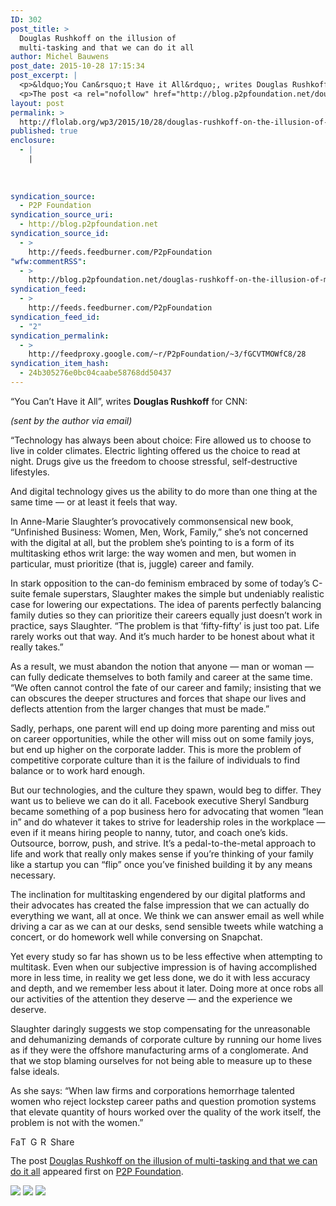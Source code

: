 ```yaml
---
ID: 302
post_title: >
  Douglas Rushkoff on the illusion of
  multi-tasking and that we can do it all
author: Michel Bauwens
post_date: 2015-10-28 17:15:34
post_excerpt: |
  <p>&ldquo;You Can&rsquo;t Have it All&rdquo;, writes Douglas Rushkoff for CNN: (sent by the author via email) &ldquo;Technology has always been about choice: Fire allowed us to choose to live in colder climates. Electric lighting offered us the choice to read at night. Drugs give us the freedom to choose stressful, self-destructive lifestyles. And digital technology [&hellip;]</p>
  <p>The post <a rel="nofollow" href="http://blog.p2pfoundation.net/douglas-rushkoff-on-the-illusion-of-multi-tasking-and-that-we-can-do-it-all/2015/10/28">Douglas Rushkoff on the illusion of multi-tasking and that we can do it all</a> appeared first on <a rel="nofollow" href="http://blog.p2pfoundation.net/">P2P Foundation</a>.</p>
layout: post
permalink: >
  http://flolab.org/wp3/2015/10/28/douglas-rushkoff-on-the-illusion-of-multi-tasking-and-that-we-can-do-it-all/
published: true
enclosure:
  - |
    |
        
        
        
syndication_source:
  - P2P Foundation
syndication_source_uri:
  - http://blog.p2pfoundation.net
syndication_source_id:
  - >
    http://feeds.feedburner.com/P2pFoundation
"wfw:commentRSS":
  - >
    http://blog.p2pfoundation.net/douglas-rushkoff-on-the-illusion-of-multi-tasking-and-that-we-can-do-it-all/2015/10/28/feed
syndication_feed:
  - >
    http://feeds.feedburner.com/P2pFoundation
syndication_feed_id:
  - "2"
syndication_permalink:
  - >
    http://feedproxy.google.com/~r/P2pFoundation/~3/fGCVTMOWfC8/28
syndication_item_hash:
  - 24b305276e0bc04caabe58768dd50437
---
```

“You Can’t Have it All”, writes **Douglas Rushkoff** for CNN:

*(sent by the author via email)*

“Technology has always been about choice: Fire allowed us to choose to live in colder climates. Electric lighting offered us the choice to read at night. Drugs give us the freedom to choose stressful, self-destructive lifestyles.

And digital technology gives us the ability to do more than one thing at the same time — or at least it feels that way.

In Anne-Marie Slaughter’s provocatively commonsensical new book, “Unfinished Business: Women, Men, Work, Family,” she’s not concerned with the digital at all, but the problem she’s pointing to is a form of its multitasking ethos writ large: the way women and men, but women in particular, must prioritize (that is, juggle) career and family.

In stark opposition to the can-do feminism embraced by some of today’s C-suite female superstars, Slaughter makes the simple but undeniably realistic case for lowering our expectations. The idea of parents perfectly balancing family duties so they can prioritize their careers equally just doesn’t work in practice, says Slaughter. “The problem is that ‘fifty-fifty’ is just too pat. Life rarely works out that way. And it’s much harder to be honest about what it really takes.”

As a result, we must abandon the notion that anyone — man or woman — can fully dedicate themselves to both family and career at the same time. “We often cannot control the fate of our career and family; insisting that we can obscures the deeper structures and forces that shape our lives and deflects attention from the larger changes that must be made.”

Sadly, perhaps, one parent will end up doing more parenting and miss out on career opportunities, while the other will miss out on some family joys, but end up higher on the corporate ladder. This is more the problem of competitive corporate culture than it is the failure of individuals to find balance or to work hard enough.

But our technologies, and the culture they spawn, would beg to differ. They want us to believe we can do it all. Facebook executive Sheryl Sandburg became something of a pop business hero for advocating that women “lean in” and do whatever it takes to strive for leadership roles in the workplace — even if it means hiring people to nanny, tutor, and coach one’s kids. Outsource, borrow, push, and strive. It’s a pedal-to-the-metal approach to life and work that really only makes sense if you’re thinking of your family like a startup you can “flip” once you’ve finished building it by any means necessary.

The inclination for multitasking engendered by our digital platforms and their advocates has created the false impression that we can actually do everything we want, all at once. We think we can answer email as well while driving a car as we can at our desks, send sensible tweets while watching a concert, or do homework well while conversing on Snapchat.

Yet every study so far has shown us to be less effective when attempting to multitask. Even when our subjective impression is of having accomplished more in less time, in reality we get less done, we do it with less accuracy and depth, and we remember less about it later. Doing more at once robs all our activities of the attention they deserve — and the experience we deserve.

Slaughter daringly suggests we stop compensating for the unreasonable and dehumanizing demands of corporate culture by running our home lives as if they were the offshore manufacturing arms of a conglomerate. And that we stop blaming ourselves for not being able to measure up to these false ideals.

As she says: “When law firms and corporations hemorrhage talented women who reject lockstep career paths and question promotion systems that elevate quantity of hours worked over the quality of the work itself, the problem is not with the women.”

<a class="a2a_button_facebook" href="http://www.addtoany.com/add_to/facebook?linkurl=http%3A%2F%2Fblog.p2pfoundation.net%2Fdouglas-rushkoff-on-the-illusion-of-multi-tasking-and-that-we-can-do-it-all%2F2015%2F10%2F28&linkname=Douglas%20Rushkoff%20on%20the%20illusion%20of%20multi-tasking%20and%20that%20we%20can%20do%20it%20all" title="Facebook" rel="nofollow"><img src="http://blog.p2pfoundation.net/wp-content/plugins/add-to-any/icons/facebook.png" width="16" height="16" alt="Facebook" /></a><a class="a2a_button_twitter" href="http://www.addtoany.com/add_to/twitter?linkurl=http%3A%2F%2Fblog.p2pfoundation.net%2Fdouglas-rushkoff-on-the-illusion-of-multi-tasking-and-that-we-can-do-it-all%2F2015%2F10%2F28&linkname=Douglas%20Rushkoff%20on%20the%20illusion%20of%20multi-tasking%20and%20that%20we%20can%20do%20it%20all" title="Twitter" rel="nofollow"><img src="http://blog.p2pfoundation.net/wp-content/plugins/add-to-any/icons/twitter.png" width="16" height="16" alt="Twitter" /></a><a class="a2a_button_google_plus" href="http://www.addtoany.com/add_to/google_plus?linkurl=http%3A%2F%2Fblog.p2pfoundation.net%2Fdouglas-rushkoff-on-the-illusion-of-multi-tasking-and-that-we-can-do-it-all%2F2015%2F10%2F28&linkname=Douglas%20Rushkoff%20on%20the%20illusion%20of%20multi-tasking%20and%20that%20we%20can%20do%20it%20all" title="Google+" rel="nofollow"><img src="http://blog.p2pfoundation.net/wp-content/plugins/add-to-any/icons/google_plus.png" width="16" height="16" alt="Google+" /></a><a class="a2a_button_reddit" href="http://www.addtoany.com/add_to/reddit?linkurl=http%3A%2F%2Fblog.p2pfoundation.net%2Fdouglas-rushkoff-on-the-illusion-of-multi-tasking-and-that-we-can-do-it-all%2F2015%2F10%2F28&linkname=Douglas%20Rushkoff%20on%20the%20illusion%20of%20multi-tasking%20and%20that%20we%20can%20do%20it%20all" title="Reddit" rel="nofollow"><img src="http://blog.p2pfoundation.net/wp-content/plugins/add-to-any/icons/reddit.png" width="16" height="16" alt="Reddit" /></a><a class="a2a_dd a2a_target addtoany_share_save" href="https://www.addtoany.com/share_save#url=http%3A%2F%2Fblog.p2pfoundation.net%2Fdouglas-rushkoff-on-the-illusion-of-multi-tasking-and-that-we-can-do-it-all%2F2015%2F10%2F28&title=Douglas%20Rushkoff%20on%20the%20illusion%20of%20multi-tasking%20and%20that%20we%20can%20do%20it%20all" id="wpa2a_4"><img src="http://blog.p2pfoundation.net/wp-content/plugins/add-to-any/share_save_120_16.png" width="120" height="16" alt="Share" /></a>

The post <a rel="nofollow" href="http://blog.p2pfoundation.net/douglas-rushkoff-on-the-illusion-of-multi-tasking-and-that-we-can-do-it-all/2015/10/28">Douglas Rushkoff on the illusion of multi-tasking and that we can do it all</a> appeared first on <a rel="nofollow" href="http://blog.p2pfoundation.net/">P2P Foundation</a>.

<div class="feedflare">
  <a href="http://feeds.feedburner.com/~ff/P2pFoundation?a=fGCVTMOWfC8:pvd78B9TGAw:7Q72WNTAKBA"><img src="http://feeds.feedburner.com/~ff/P2pFoundation?d=7Q72WNTAKBA" border="0" /></img></a> <a href="http://feeds.feedburner.com/~ff/P2pFoundation?a=fGCVTMOWfC8:pvd78B9TGAw:D7DqB2pKExk"><img src="http://feeds.feedburner.com/~ff/P2pFoundation?i=fGCVTMOWfC8:pvd78B9TGAw:D7DqB2pKExk" border="0" /></img></a> <a href="http://feeds.feedburner.com/~ff/P2pFoundation?a=fGCVTMOWfC8:pvd78B9TGAw:2mJPEYqXBVI"><img src="http://feeds.feedburner.com/~ff/P2pFoundation?d=2mJPEYqXBVI" border="0" /></img></a>
</div>

<img src="http://feeds.feedburner.com/~r/P2pFoundation/~4/fGCVTMOWfC8" height="1" width="1" alt="" />